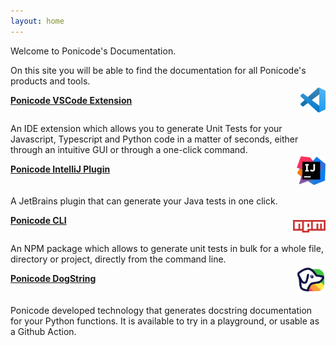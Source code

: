 ```yaml
---
layout: home
---
```

Welcome to Ponicode's Documentation.

On this site you will be able to find the documentation for all Ponicode's products and tools.

**[Ponicode VSCode Extension](/docs/vscode_extension/index/)**

<p align="right" style="margin-top: -43px">
    <img src="/assets/images/vscode.png" alt="vscode" width="40"/>
</p>

An IDE extension which allows you to generate Unit Tests for your Javascript, Typescript and Python code in a matter of seconds, either through an intuitive GUI or through a one-click command.

**[Ponicode IntelliJ Plugin](/docs/intellij_plugin/index/)**

<p align="right" style="margin-top: -43px">
    <img src="/assets/images/intellij.png" alt="vscode" width="46"/>
</p>

A JetBrains plugin that can generate your Java tests in one click.

**[Ponicode CLI](/docs/cli/index/)**

<p align="right" style="margin-top: -23px">
    <img src="/assets/images/npm.png" alt="vscode" width="52"/>
</p>

An NPM package which allows to generate unit tests in bulk for a whole file, directory or project, directly from the command line.

**[Ponicode DogString](/docs/dogstring/index/)**

<p align="right" style="margin-top: -43px">
    <img src="/assets/images/dogstring.png" alt="vscode" width="46"/>
</p>

Ponicode developed technology that generates docstring documentation for your Python functions. It is available to try in a playground, or usable as a Github Action.

<!-- **[Ponicode TurboCov](/docs/turbocov/index/)**

A solution to generate 80% code coverage on Typescript backend project, and get access to a code quality dashboard. -->